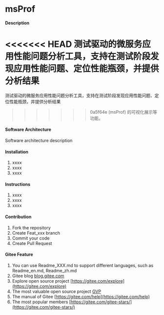 # msProf

#### Description
<<<<<<< HEAD
测试驱动的微服务应用性能问题分析工具，支持在测试阶段发现应用性能问题、定位性能瓶颈，并提供分析结果
=======
测试驱动的微服务应用性能问题分析工具，支持在测试阶段发现应用性能问题、定位性能瓶颈，并提供分析结果
>>>>>>> 0a5f64e (msProf)
的可视化展示等功能。

#### Software Architecture
Software architecture description

#### Installation

1.  xxxx
2.  xxxx
3.  xxxx

#### Instructions

1.  xxxx
2.  xxxx
3.  xxxx

#### Contribution

1.  Fork the repository
2.  Create Feat_xxx branch
3.  Commit your code
4.  Create Pull Request


#### Gitee Feature

1.  You can use Readme\_XXX.md to support different languages, such as Readme\_en.md, Readme\_zh.md
2.  Gitee blog [blog.gitee.com](https://blog.gitee.com)
3.  Explore open source project [https://gitee.com/explore](https://gitee.com/explore)
4.  The most valuable open source project [GVP](https://gitee.com/gvp)
5.  The manual of Gitee [https://gitee.com/help](https://gitee.com/help)
6.  The most popular members  [https://gitee.com/gitee-stars/](https://gitee.com/gitee-stars/)
